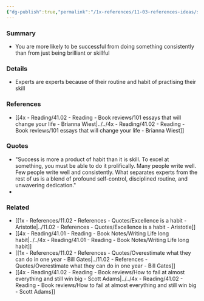 ```yaml
---
{"dg-publish":true,"permalink":"/1x-references/11-03-references-ideas/success-a-product-of-habit-more-than-skill/","title":"Success a product of habit more than skill"}
---
```



### Summary
- You are more likely to be successful from doing something consistently than from just being brilliant or skillful

### Details
- Experts are experts because of their routine and habit of practising their skill

### References
- [[4x - Reading/41.02 - Reading - Book reviews/101 essays that will change your life - Brianna Wiest\|../../4x - Reading/41.02 - Reading - Book reviews/101 essays that will change your life - Brianna Wiest]]

### Quotes
- "Success is more a product of habit than it is skill. To excel at something, you must be able to do it prolifically. Many people write well. Few people write well and consistently. What separates experts from the rest of us is a blend of profound self-control, disciplined routine, and unwavering dedication."
- 

### Related
- [[1x - References/11.02 - References - Quotes/Excellence is a habit - Aristotle\|../11.02 - References - Quotes/Excellence is a habit - Aristotle]]
- [[4x - Reading/41.01 - Reading - Book Notes/Writing Life long habit\|../../4x - Reading/41.01 - Reading - Book Notes/Writing Life long habit]]
- [[1x - References/11.02 - References - Quotes/Overestimate what they can do in one year - Bill Gates\|../11.02 - References - Quotes/Overestimate what they can do in one year - Bill Gates]]
- [[4x - Reading/41.02 - Reading - Book reviews/How to fail at almost everything and still win big - Scott Adams\|../../4x - Reading/41.02 - Reading - Book reviews/How to fail at almost everything and still win big - Scott Adams]]